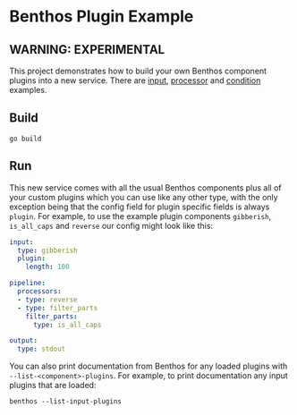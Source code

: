 Benthos Plugin Example
======================

## WARNING: EXPERIMENTAL

This project demonstrates how to build your own Benthos component plugins into a
new service. There are [input](./input), [processor](./processor) and
[condition](./condition) examples.

## Build

`go build`

## Run

This new service comes with all the usual Benthos components plus all of your
custom plugins which you can use like any other type, with the only exception
being that the config field for plugin specific fields is always `plugin`. For
example, to use the example plugin components `gibberish`, `is_all_caps` and
`reverse` our config might look like this:

``` yaml
input:
  type: gibberish
  plugin:
    length: 100

pipeline:
  processors:
  - type: reverse
  - type: filter_parts
    filter_parts:
      type: is_all_caps 

output:
  type: stdout
```

You can also print documentation from Benthos for any loaded plugins with
`--list-<component>-plugins`. For example, to print documentation any input
plugins that are loaded:

`benthos --list-input-plugins`
